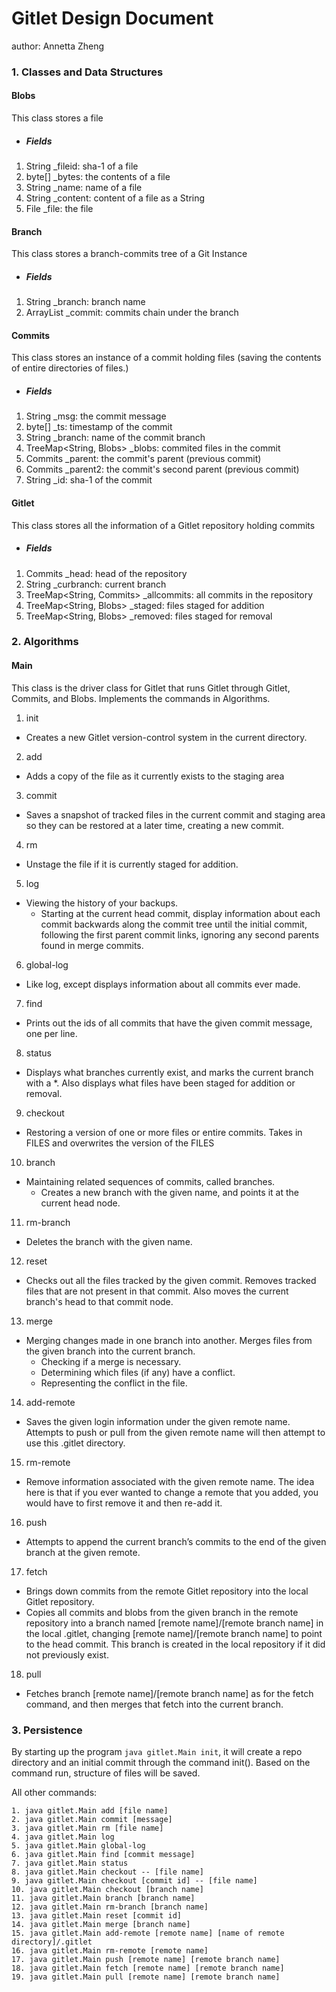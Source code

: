 # Gitlet Design Document
author: Annetta Zheng

### 1. Classes and Data Structures
#### Blobs
This class stores a file 
- ##### Fields
1. String _fileid: sha-1 of a file
2. byte[] _bytes: the contents of a file
3. String _name: name of a file
4. String _content: content of a file as a String
5. File _file: the file
#### Branch
This class stores a branch-commits tree of a Git Instance
- ##### Fields
1. String _branch: branch name
2. ArrayList<Commits> _commit: commits chain under the branch
#### Commits
This class stores an instance of a commit holding files (saving the contents of entire directories of files.)
- ##### Fields
1. String _msg: the commit message
2. byte[] _ts: timestamp of the commit
3. String _branch: name of the commit branch
4. TreeMap<String, Blobs> _blobs: commited files in the commit 
5. Commits _parent: the commit's parent (previous commit)
6. Commits _parent2: the commit's second parent (previous commit)
7. String _id: sha-1 of the commit

#### Gitlet
This class stores all the information of a Gitlet repository holding commits
- ##### Fields
1. Commits _head: head of the repository
2. String _curbranch: current branch
3. TreeMap<String, Commits> _allcommits: all commits in the repository
4. TreeMap<String, Blobs> _staged: files staged for addition
5. TreeMap<String, Blobs> _removed: files staged for removal

### 2. Algorithms
#### Main
This class is the driver class for Gitlet that runs Gitlet through Gitlet, Commits, and Blobs. Implements the commands in Algorithms.
1. init
- Creates a new Gitlet version-control system in the current directory.
2. add
- Adds a copy of the file as it currently exists to the staging area
3. commit
- Saves a snapshot of tracked files in the current commit and staging area so they can be restored at a later time, creating a new commit.
4. rm
- Unstage the file if it is currently staged for addition.
5. log
- Viewing the history of your backups.
  * Starting at the current head commit, display information about each commit backwards along the commit tree until the initial commit, following the first parent commit links, ignoring any second parents found in merge commits.
6. global-log
- Like log, except displays information about all commits ever made.
7. find
- Prints out the ids of all commits that have the given commit message, one per line.
8. status
- Displays what branches currently exist, and marks the current branch with a *. Also displays what files have been staged for addition or removal.
9. checkout
- Restoring a version of one or more files or entire commits. Takes in FILES and overwrites the version of the FILES
10. branch
- Maintaining related sequences of commits, called branches.
  - Creates a new branch with the given name, and points it at the current head node.
11. rm-branch
- Deletes the branch with the given name.
12. reset
- Checks out all the files tracked by the given commit. Removes tracked files that are not present in that commit. Also moves the current branch's head to that commit node.
13. merge 
- Merging changes made in one branch into another. Merges files from the given branch into the current branch. 
   * Checking if a merge is necessary.
   * Determining which files (if any) have a conflict.
   * Representing the conflict in the file.
14. add-remote
- Saves the given login information under the given remote name. Attempts to push or pull from the given remote name will then attempt to use this .gitlet directory.
15. rm-remote
- Remove information associated with the given remote name. The idea here is that if you ever wanted to change a remote that you added, you would have to first remove it and then re-add it.
16. push
- Attempts to append the current branch’s commits to the end of the given branch at the given remote.
17. fetch
- Brings down commits from the remote Gitlet repository into the local Gitlet repository. 
 - Copies all commits and blobs from the given branch in the remote repository into a branch named [remote name]/[remote branch name] in the local .gitlet, changing [remote name]/[remote branch name] to point to the head commit. This branch is created in the local repository if it did not previously exist.
18. pull
- Fetches branch [remote name]/[remote branch name] as for the fetch command, and then merges that fetch into the current branch.

### 3. Persistence
By starting up the program `java gitlet.Main init`, it will create a repo directory and an initial commit through the command init().
Based on the command run, structure of files will be saved.

All other commands:
```
1. java gitlet.Main add [file name]
2. java gitlet.Main commit [message]
3. java gitlet.Main rm [file name]
4. java gitlet.Main log
5. java gitlet.Main global-log
6. java gitlet.Main find [commit message]
7. java gitlet.Main status
8. java gitlet.Main checkout -- [file name]
9. java gitlet.Main checkout [commit id] -- [file name]
10. java gitlet.Main checkout [branch name]
11. java gitlet.Main branch [branch name]
12. java gitlet.Main rm-branch [branch name]
13. java gitlet.Main reset [commit id]
14. java gitlet.Main merge [branch name]
15. java gitlet.Main add-remote [remote name] [name of remote directory]/.gitlet
16. java gitlet.Main rm-remote [remote name]
17. java gitlet.Main push [remote name] [remote branch name]
18. java gitlet.Main fetch [remote name] [remote branch name]
19. java gitlet.Main pull [remote name] [remote branch name]
```
